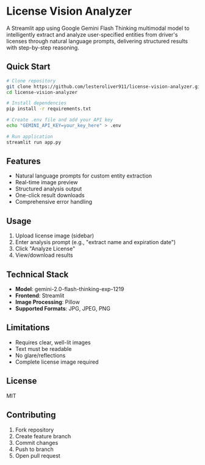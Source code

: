 # License Vision Analyzer

A Streamlit app using Google Gemini Flash Thinking multimodal model to intelligently extract and analyze user-specified entities from driver's licenses through natural language prompts, delivering structured results with step-by-step reasoning.

## Quick Start

```bash
# Clone repository
git clone https://github.com/lesteroliver911/license-vision-analyzer.git
cd license-vision-analyzer

# Install dependencies
pip install -r requirements.txt

# Create .env file and add your API key
echo "GEMINI_API_KEY=your_key_here" > .env

# Run application
streamlit run app.py
```

## Features

- Natural language prompts for custom entity extraction
- Real-time image preview
- Structured analysis output
- One-click result downloads
- Comprehensive error handling

## Usage

1. Upload license image (sidebar)
2. Enter analysis prompt (e.g., "extract name and expiration date")
3. Click "Analyze License"
4. View/download results

## Technical Stack

- **Model**: gemini-2.0-flash-thinking-exp-1219
- **Frontend**: Streamlit
- **Image Processing**: Pillow
- **Supported Formats**: JPG, JPEG, PNG

## Limitations

- Requires clear, well-lit images
- Text must be readable
- No glare/reflections
- Complete license image required

## License

MIT

## Contributing

1. Fork repository
2. Create feature branch
3. Commit changes
4. Push to branch
5. Open pull request
